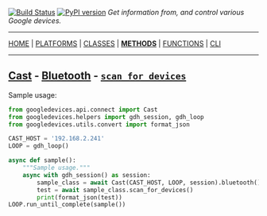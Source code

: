 [![Build Status][travis_status]][travis] [![PyPI version][pypi_badge]][pypi] _Get information from, and control various Google devices._

***

[HOME][home] | [PLATFORMS][platforms] | [CLASSES][classes] | [**METHODS**][methods] | [FUNCTIONS][functions] | [CLI][cli]

***

## [Cast](https://ludeeus.github.io/ROOT/platforms#cast) - [Bluetooth](https://ludeeus.github.io/ROOT/classes/cast/bluetooth) - [`scan_for_devices`](https://ludeeus.github.io/ROOT/methods/cast/bluetooth/scan_for_devices)

Sample usage:

```python
from googledevices.api.connect import Cast
from googledevices.helpers import gdh_session, gdh_loop
from googledevices.utils.convert import format_json

CAST_HOST = '192.168.2.241'
LOOP = gdh_loop()

async def sample():
    """Sample usage."""
    async with gdh_session() as session:
        sample_class = await Cast(CAST_HOST, LOOP, session).bluetooth()
        test = await sample_class.scan_for_devices()
        print(format_json(test))
LOOP.run_until_complete(sample())
```

<!-- menu -->
[travis]: https://travis-ci.com/ludeeus/googledevices
[travis_status]: https://travis-ci.com/ludeeus/googledevices.svg?branch=master
[pypi]:https://pypi.org/project/googledevices/
[pypi_badge]: https://badge.fury.io/py/googledevices.svg
[home]: https://ludeeus.github.io/ROOT
[platforms]: https://ludeeus.github.io/ROOT/platforms
[classes]: https://ludeeus.github.io/ROOT/classes
[methods]: https://ludeeus.github.io/ROOT/methods
[functions]: https://ludeeus.github.io/ROOT/functions
[cli]: https://ludeeus.github.io/ROOT/cli